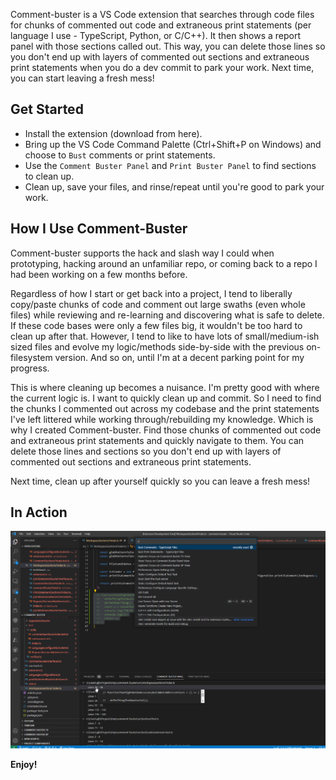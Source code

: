 
Comment-buster is a VS Code extension that searches through code files for chunks of commented out code and extraneous print statements (per language I use - TypeScript, Python, or C/C++). It then shows a report panel with those sections called out. This way, you can delete those lines so you don't end up with layers of commented out sections and extraneous print statements when you do a dev commit to park your work. Next time, you can start leaving a fresh mess!


## Get Started
* Install the extension (download from here).
* Bring up the VS Code Command Palette (Ctrl+Shift+P on Windows) and choose to `Bust` comments or print statements.
* Use the `Comment Buster Panel` and `Print Buster Panel` to find sections to clean up.
* Clean up, save your files, and rinse/repeat until you're good to park your work.


## How I Use Comment-Buster

Comment-buster supports the hack and slash way I could when prototyping, hacking around an unfamiliar repo, or coming back to a repo I had been working on a few months before. 

Regardless of how I start or get back into a project, I tend to liberally copy/paste chunks of code and comment out large swaths (even whole files) while reviewing and re-learning and discovering what is safe to delete. If these code bases were only a few files big, it wouldn't be too hard to clean up after that. However, I tend to like to have lots of small/medium-ish sized files and evolve my logic/methods side-by-side with the previous on-filesystem version. And so on, until I'm at a decent parking point for my progress.

This is where cleaning up becomes a nuisance. I'm pretty good with where the current logic is. I want to quickly clean up and commit. So I need to find the chunks I commented out across my codebase and the print statements I've left littered while working through/rebuilding my knowledge. Which is why I created Comment-buster. Find those chunks of commented out code and extraneous print statements and quickly navigate to them. You can delete those lines and sections so you don't end up with layers of commented out sections and extraneous print statements. 

Next time, clean up after yourself quickly so you can leave a fresh mess!

## In Action

![Comment Buster](docs/images/comment-buster-screenshot.png)

<!-- 
For example if there is an image subfolder under your extension project workspace:

\!\[feature X\]\(images/feature-x.png\)

> Tip: Many popular extensions utilize animations. This is an excellent way to show off your extension! We recommend short, focused animations that are easy to follow.

## Requirements

If you have any requirements or dependencies, add a section describing those and how to install and configure them. -->
<!-- 
## Extension Settings

Include if your extension adds any VS Code settings through the `contributes.configuration` extension point.

For example:

This extension contributes the following settings:

* `myExtension.enable`: Enable/disable this extension.
* `myExtension.thing`: Set to `blah` to do something.

## Known Issues

Calling out known issues can help limit users opening duplicate issues against your extension.

## Release Notes

Users appreciate release notes as you update your extension.

### 1.0.0

Initial release of ...

### 1.0.1

Fixed issue #.

### 1.1.0

Added features X, Y, and Z.

---

## Following extension guidelines

Ensure that you've read through the extensions guidelines and follow the best practices for creating your extension.

* [Extension Guidelines](https://code.visualstudio.com/api/references/extension-guidelines)

## Working with Markdown

You can author your README using Visual Studio Code. Here are some useful editor keyboard shortcuts:

* Split the editor (`Cmd+\` on macOS or `Ctrl+\` on Windows and Linux).
* Toggle preview (`Shift+Cmd+V` on macOS or `Shift+Ctrl+V` on Windows and Linux).
* Press `Ctrl+Space` (Windows, Linux, macOS) to see a list of Markdown snippets.

## For more information

* [Visual Studio Code's Markdown Support](http://code.visualstudio.com/docs/languages/markdown)
* [Markdown Syntax Reference](https://help.github.com/articles/markdown-basics/) -->

**Enjoy!**
